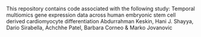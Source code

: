 This repository contains code associated with the following study:
Temporal multiomics gene expression data across human embryonic stem cell derived cardiomyocyte differentiation
Abdurrahman Keskin, Hani J. Shayya, Dario Sirabella, Achchhe Patel, Barbara Corneo & Marko Jovanovic


